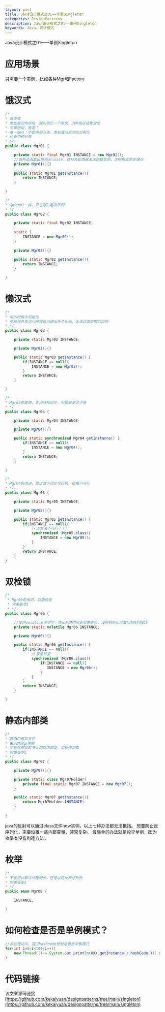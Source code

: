 ```yaml
---
layout: post
title: Java设计模式之01——单例Singleton
categories: DesignPatterns
description: Java设计模式之01——单例Singleton
keywords: Java，设计模式
---
```


Java设计模式之01——单例Singleton

# 应用场景
只需要一个实例，比如各种Mgr和Factory

# 饿汉式
```java
/*
* 饿汉式
* 类加载到内存后，就实例化一个单例，JVM保证线程安全
* 简单使用，推荐！
* 唯一缺点：不管用到与否，类装载时就完成实例化
* 经典中的经典
* */
public class Mgr01 {

    private static final Mgr01 INSTANCE = new Mgr01();
	//将构造函数设置为private，这样外部类就无法创建实例，单例模式的关键点
    private Mgr01(){}
	
    public static Mgr01 getInstance(){
        return INSTANCE;
    }
	
}
```
```java
/*
* 与Mgr01一样，只是写法略有不同
* */
public class Mgr02 {

    private static final Mgr02 INSTANCE;
	
    static {
        INSTANCE = new Mgr02();
    }
	
    private Mgr02(){}
	
    public static Mgr02 getInstance(){
        return INSTANCE;
    }

}
```

# 懒汉式
```java
/*
* 用的时候才初始化
* 多线程并发访问时容易创建出多个实例，无法达成单例的目的
* */
public class Mgr03 {

    private static Mgr03 INSTANCE;

    private Mgr03(){}

    public static Mgr03 getInstance() {
        if(INSTANCE == null){
            INSTANCE = new Mgr03();
        }
        return INSTANCE;
    }

}

```
```java
/*
* Mgr03的改进，实现线程同步，但是效率会下降
* */
public class Mgr04 {

    private static Mgr04 INSTANCE;

    private Mgr04(){}

    public static synchronized Mgr04 getInstance() {
        if(INSTANCE == null){
            INSTANCE = new Mgr04();
        }
        return INSTANCE;
    }

}

```
```java
/*
* Mgr04的改进，尝试减小同步代码块，结果不可行
* */
public class Mgr05 {

    private static Mgr05 INSTANCE;

    private Mgr05(){}

    public static Mgr05 getInstance() {
        if(INSTANCE == null){
            //该方法不可行！！!
            synchronized (Mgr05.class){
				INSTANCE = new Mgr05();
            }        
        }
        return INSTANCE;
    }
}

```
# 双检锁
```java
/*
 * Mgr05的改进，双重检查
 * 完美版本1
 * */
public class Mgr06 {

	//使用volatile关键字，防止JVM内部语句重排后，没有初始化就放回INSTANCE
    private static volatile Mgr06 INSTANCE;

    private Mgr06(){}

    public static Mgr06 getInstance() {
        if(INSTANCE == null){
            //双重检查
            synchronized (Mgr06.class){
                if(INSTANCE == null){
                   INSTANCE = new Mgr06();
                }
            }
        }
        return INSTANCE;
    }

}
```
# 静态内部类
```java
/*
* 静态内部类方式
* 由JVM保证单例
* 加载外部类时不会加载内部类，实现懒加载
* 完美版本2
* */
public class Mgr07 {

    private Mgr07(){}

    private static class Mgr07Holder{
        private final static Mgr07 INSTANCE = new Mgr07();
    }

    public static Mgr07 getInstance(){
        return Mgr07Holder.INSTANCE;
    }
	
}
```

java的反射可以通过class文件new实例，以上七种办法都无法抵挡。
想要防止反序列化，需要设置一些内部变量，非常复杂。
最简单的办法就是枚举单例，因为枚举类没有构造方法。

# 枚举

```java
/*
* 不仅可以解决线程同步，还可以防止反序列化
* 完美版本3
* */
public enum Mgr08 {

    INSTANCE;

}
```
# 如何检查是否是单例模式？
```java
//多线程访问，通过hashcode检验是否是单例模式
for(int i=0;i<100;i++){
	new Thread(()-> System.out.println(XXX.getInstance().hashCode())).start();
}
```

# 代码链接
该文章源码链接[https://github.com/kekaiyuan/designpatterns/tree/main/singleton](https://github.com/kekaiyuan/designpatterns/tree/main/singleton)
